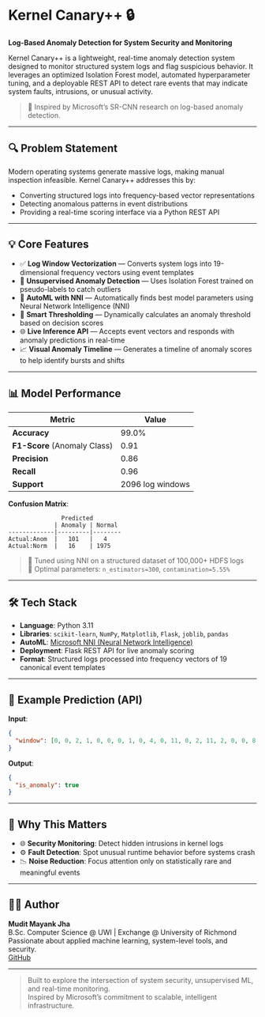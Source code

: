 # Kernel Canary++ 🔒  
**Log-Based Anomaly Detection for System Security and Monitoring**

Kernel Canary++ is a lightweight, real-time anomaly detection system designed to monitor structured system logs and flag suspicious behavior. It leverages an optimized Isolation Forest model, automated hyperparameter tuning, and a deployable REST API to detect rare events that may indicate system faults, intrusions, or unusual activity.

> 🧠 Inspired by Microsoft’s SR-CNN research on log-based anomaly detection.

---

## 🔍 Problem Statement

Modern operating systems generate massive logs, making manual inspection infeasible. Kernel Canary++ addresses this by:
- Converting structured logs into frequency-based vector representations
- Detecting anomalous patterns in event distributions
- Providing a real-time scoring interface via a Python REST API

---

## 💡 Core Features

- ✅ **Log Window Vectorization** — Converts system logs into 19-dimensional frequency vectors using event templates
- 🤖 **Unsupervised Anomaly Detection** — Uses Isolation Forest trained on pseudo-labels to catch outliers
- 🔧 **AutoML with NNI** — Automatically finds best model parameters using Neural Network Intelligence (NNI)
- 🧠 **Smart Thresholding** — Dynamically calculates an anomaly threshold based on decision scores
- 🌐 **Live Inference API** — Accepts event vectors and responds with anomaly predictions in real-time
- 📈 **Visual Anomaly Timeline** — Generates a timeline of anomaly scores to help identify bursts and shifts

---

## 📊 Model Performance

| Metric        | Value     |
|---------------|-----------|
| **Accuracy**  | 99.0%     |
| **F1-Score** (Anomaly Class) | 0.91 |
| **Precision** | 0.86      |
| **Recall**    | 0.96      |
| **Support**   | 2096 log windows |

**Confusion Matrix**:
```
               Predicted
             | Anomaly | Normal
-------------|---------|--------
Actual:Anom  |   101   |   4
Actual:Norm  |   16    | 1975
```

> 📌 Tuned using NNI on a structured dataset of 100,000+ HDFS logs  
> 🎯 Optimal parameters: `n_estimators=300`, `contamination=5.55%`

---

## 🛠️ Tech Stack

- **Language**: Python 3.11
- **Libraries**: `scikit-learn`, `NumPy`, `Matplotlib`, `Flask`, `joblib`, `pandas`
- **AutoML**: [Microsoft NNI (Neural Network Intelligence)](https://github.com/microsoft/nni)
- **Deployment**: Flask REST API for live anomaly scoring
- **Format**: Structured logs processed into frequency vectors of 19 canonical event templates

---

## 🧪 Example Prediction (API)

**Input**:  
```json
{
  "window": [0, 0, 2, 1, 0, 0, 0, 1, 0, 4, 0, 11, 0, 2, 11, 2, 0, 0, 8]
}
```

**Output**:  
```json
{
  "is_anomaly": true
}
```

---

## 🔬 Why This Matters

- 🌐 **Security Monitoring**: Detect hidden intrusions in kernel logs
- ⚙️ **Fault Detection**: Spot unusual runtime behavior before systems crash
- 📉 **Noise Reduction**: Focus attention only on statistically rare and meaningful events

---

## 👨‍💻 Author

**Mudit Mayank Jha**  
B.Sc. Computer Science @ UWI | Exchange @ University of Richmond  
Passionate about applied machine learning, system-level tools, and security.  
[GitHub](https://github.com/muditjha20)

---

> Built to explore the intersection of system security, unsupervised ML, and real-time monitoring.  
> Inspired by Microsoft’s commitment to scalable, intelligent infrastructure.
